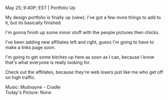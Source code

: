 May 25; 9:40P; EST | Portfolio Up

My design portfolio is finally up (view). I've got a few more things to add to
it, but its basically finished.

I'm gonna finish up some minor stuff with the people pictures then chicks.

I've been adding new affiliates left and right, guess I'm going to have to
make a links page soon.

I'm going to get some bitches up here as soon as I can, because I know that's
what everyone is really looking for.

Check out the affiliates, because they're web losers just like me who get off
on high traffic.

Music: Mudvayne - Cradle  
Today's Picture: None
